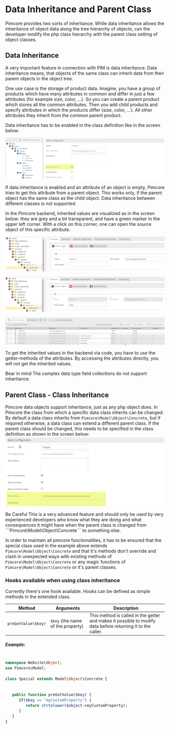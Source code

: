 # Data Inheritance and Parent Class
  
Pimcore provides two sorts of inheritance. While data inheritance allows the inheritance of object data along the tree
 hierarchy of objects, can the developer modify the php class hierarchy with the parent class setting of object classes. 
   
## Data Inheritance
A very important feature in connection with PIM is data inheritance. Data inheritance means, that objects of the same 
class can inherit data from their parent objects in the object tree.

One use case is the storage of product data. Imagine, you have a group of products which have many attributes in common 
and differ in just a few attributes (for example size, color, ...). So you can create a parent product which stores all 
the common attributes. Then you add child products and specify attributes in which the products differ (size, color, ...). 
All other attributes they inherit from the common parent product.

Data inheritance has to be enabled in the class definition like in the screen below:

![Data Inheritance](../../../img/classes-data-inheritance.png)

If data inheritance is enabled and an attribute of an object is empty, Pimcore tries to get this attribute from a parent 
object. This works only, if the parent object has the same class as the child object. Data inheritance between different 
classes is not supported.

In the Pimcore backend, inherited values are visualized as in the screen below: they are grey and a bit transparent, 
and have a green marker in the upper left corner. With a click on this corner, one can open the source object of this 
specific attribute.

![Data Inheritance](../../../img/classes-data-inheritance1.png)


![Data Inheritance](../../../img/classes-data-inheritance2.png)


![Data Inheritance](../../../img/classes-data-inheritance3.png)

To get the inherited values in the backend via code, you have to use the getter-methods of the attributes. By accessing 
the attributes directly, you will not get the inherited values.

<div class="notice-box">
Bear in mind
The complex data type field collections do not support inheritance.
</div>


## Parent Class - Class Inheritance

Pimcore data objects support inheritance, just as any php object does. In Pimcore the class from which a specific data 
class inherits can be changed. By default a data class inherits from ```Pimcore\Model\Object\Concrete```, but if required 
otherwise, a data class can extend a different parent class. If the parent class should be changed, this needs to be 
specified in the class definition as shown in the screen below:
![Parent Class](../../../img/classes-class-inheritance.png)

<div class="notice-box">
Be Careful
This is a very advanced feature and should only be used by very experienced developers who know what they are doing and 
what consequences it might have when the parent class is changed from ```Pimcore\Model\Object\Concrete``` to something 
else. 

In order to maintain all pimcore functionalities, it has to be ensured that the special class used in the example 
above extends ```Pimcore\Model\Object\Concrete``` and that it's methods don't override and clash in unexpected ways 
with existing methods of ```Pimcore\Model\Object\Concrete``` or any magic functions of ```Pimcore\Model\Object\Concrete```
or it's parent classes.
</div>

### Hooks available when using class inheritance
Currently there's one hook available. Hooks can be defined as simple methods in the extended class.

| Method | Arguments |  Description |
|--------|-----------|--------------|
| ```preGetValue($key)``` | ```$key``` (the name of the property) | This method is called in the getter and makes it possible to modify data before returning it to the caller. |

##### Example:
```php

namespace Website\Object;
use Pimcore\Model;
  
class Special extends Model\Object\Concrete {
 
 
   public function preGetValue($key) {
      if($key == "myCustomProperty") {
         return strtolower($object->myCustomProperty);
      }
   }
}
```